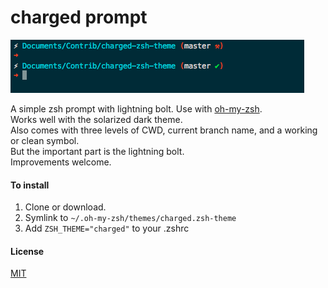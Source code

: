 # charged prompt

![screenshot](screenshot.png)

A simple zsh prompt with lightning bolt. Use with [oh-my-zsh](https://github.com/robbyrussell/oh-my-zsh).  
Works well with the solarized dark theme.  
Also comes with three levels of CWD, current branch name, and a working or clean symbol.  
But the important part is the lightning bolt.  
Improvements welcome.

#### To install

1. Clone or download.
2. Symlink to `~/.oh-my-zsh/themes/charged.zsh-theme`
3. Add `ZSH_THEME="charged"` to your .zshrc

#### License

[MIT](http://en.wikipedia.org/wiki/MIT_License)